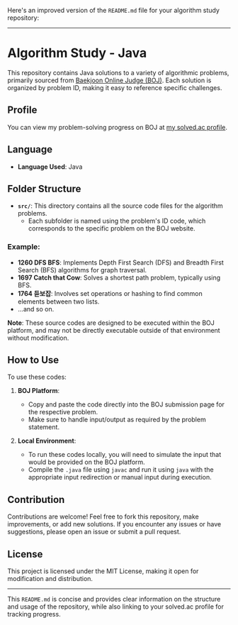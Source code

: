 Here's an improved version of the `README.md` file for your algorithm study repository:

---

# Algorithm Study - Java

This repository contains Java solutions to a variety of algorithmic problems, primarily sourced from [Baekjoon Online Judge (BOJ)](https://www.acmicpc.net/). Each solution is organized by problem ID, making it easy to reference specific challenges.

## Profile

You can view my problem-solving progress on BOJ at [my solved.ac profile](https://solved.ac/profile/majesty1970).

## Language

- **Language Used**: Java

## Folder Structure

- **`src/`**: This directory contains all the source code files for the algorithm problems.
    - Each subfolder is named using the problem's ID code, which corresponds to the specific problem on the BOJ website.

### Example:
- **1260 DFS BFS**: Implements Depth First Search (DFS) and Breadth First Search (BFS) algorithms for graph traversal.
- **1697 Catch that Cow**: Solves a shortest path problem, typically using BFS.
- **1764 듣보잡**: Involves set operations or hashing to find common elements between two lists.
- ...and so on.

**Note**: These source codes are designed to be executed within the BOJ platform, and may not be directly executable outside of that environment without modification.

## How to Use

To use these codes:

1. **BOJ Platform**:
    - Copy and paste the code directly into the BOJ submission page for the respective problem.
    - Make sure to handle input/output as required by the problem statement.

2. **Local Environment**:
    - To run these codes locally, you will need to simulate the input that would be provided on the BOJ platform.
    - Compile the `.java` file using `javac` and run it using `java` with the appropriate input redirection or manual input during execution.

## Contribution

Contributions are welcome! Feel free to fork this repository, make improvements, or add new solutions. If you encounter any issues or have suggestions, please open an issue or submit a pull request.

## License

This project is licensed under the MIT License, making it open for modification and distribution.

---

This `README.md` is concise and provides clear information on the structure and usage of the repository, while also linking to your solved.ac profile for tracking progress.


